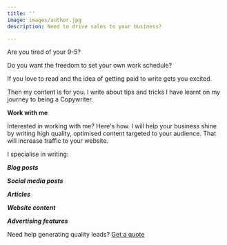 ```yaml
---
title: ''
image: images/author.jpg
description: Need to drive sales to your business?

---
```

Are you tired of your 9-5?

Do you want the freedom to set your own work schedule?

If you love to read and the idea of getting paid to write gets you excited.

Then my content is for you. I write about tips and tricks I have learnt on my journey to being a Copywriter.

**Work with me**

Interested in working with me? Here's how. I  will help your business shine by writing high quality, optimised content targeted to your audience. That will increase traffic to your website.

 I specialise in writing:

**_Blog posts_**

**_Social media posts_**

**_Articles_**

**_Website content_**

**_Advertising features_**

Need help generating quality leads? [Get a quote](https://www.ruthchernous.com/contact/ "Contact")